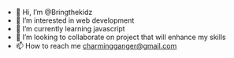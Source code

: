 - 👋 Hi, I’m @Bringthekidz
- 👀 I’m interested in web development 
- 🌱 I’m currently learning javascript
- 💞️ I’m looking to collaborate on project that will enhance my skills 
- 📫 How to reach me charmingganger@gmail.com 

<!---
Bringthekidz/Bringthekidz is a ✨ special ✨ repository because its `README.md` (this file) appears on your GitHub profile.
You can click the Preview link to take a look at your changes.
--->
